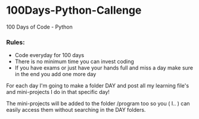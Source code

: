 # 100Days-Python-Callenge
100 Days of Code - Python


<h3>Rules:</h3>
<ul>
  <li>Code everyday for 100 days</li>
  <li>There is no minimum time you can invest coding</li>
  <li>If you have exams or just have your hands full and miss a day make sure in the end you add one more day</li>
</ul>

For each day I'm going to make a folder DAY<number> and post all my learning file's and mini-projects I do in that specific day!

The mini-projects will be added to the folder /program too so you ( I.. ) 
can easily access them without searching in the DAY <number> folders.

